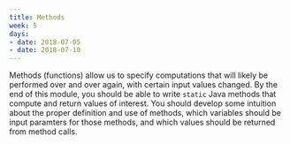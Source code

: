 ```yaml
---
title: Methods
week: 5
days:
- date: 2018-07-05
- date: 2018-07-10
---
```


Methods (functions) allow us to specify computations that will likely be performed over and over again, with certain input values changed. By the end of this module, you should be able to write `static` Java methods that compute and return values of interest. You should develop some intuition about the proper definition and use of methods, which variables should be input paramters for those methods, and which values should be returned from method calls.
